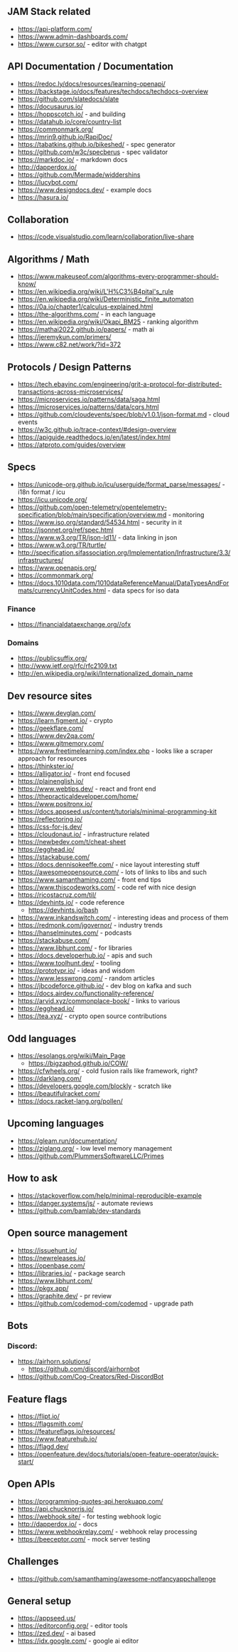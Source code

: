 ## JAM Stack related

- https://api-platform.com/
- https://www.admin-dashboards.com/
- https://www.cursor.so/ - editor with chatgpt

## API Documentation / Documentation

- https://redoc.ly/docs/resources/learning-openapi/
- https://backstage.io/docs/features/techdocs/techdocs-overview
- https://github.com/slatedocs/slate
- https://docusaurus.io/
- https://hoppscotch.io/ - and building
- https://datahub.io/core/country-list
- https://commonmark.org/
- https://mrin9.github.io/RapiDoc/
- https://tabatkins.github.io/bikeshed/ - spec generator
- https://github.com/w3c/specberus - spec validator
- https://markdoc.io/ - markdown docs
- http://dapperdox.io/
- https://github.com/Mermade/widdershins
- https://lucybot.com/
- https://www.designdocs.dev/ - example docs
- https://hasura.io/

## Collaboration

- https://code.visualstudio.com/learn/collaboration/live-share

## Algorithms / Math

- https://www.makeuseof.com/algorithms-every-programmer-should-know/
- https://en.wikipedia.org/wiki/L'H%C3%B4pital's_rule
- https://en.wikipedia.org/wiki/Deterministic_finite_automaton
- https://0a.io/chapter1/calculus-explained.html
- https://the-algorithms.com/ - in each language
- https://en.wikipedia.org/wiki/Okapi_BM25 - ranking algorithm
- https://mathai2022.github.io/papers/ - math ai
- https://jeremykun.com/primers/
- https://www.c82.net/work/?id=372

## Protocols / Design Patterns

- https://tech.ebayinc.com/engineering/grit-a-protocol-for-distributed-transactions-across-microservices/
- https://microservices.io/patterns/data/saga.html
- https://microservices.io/patterns/data/cqrs.html
- https://github.com/cloudevents/spec/blob/v1.0.1/json-format.md - cloud events
- https://w3c.github.io/trace-context/#design-overview
- https://apiguide.readthedocs.io/en/latest/index.html
- https://atproto.com/guides/overview

## Specs

- https://unicode-org.github.io/icu/userguide/format_parse/messages/ - i18n format / icu
- https://icu.unicode.org/
- https://github.com/open-telemetry/opentelemetry-specification/blob/main/specification/overview.md - monitoring
- https://www.iso.org/standard/54534.html - security in it
- https://jsonnet.org/ref/spec.html
- https://www.w3.org/TR/json-ld11/ - data linking in json
- https://www.w3.org/TR/turtle/
- http://specification.sifassociation.org/Implementation/Infrastructure/3.3/infrastructures/
- https://www.openapis.org/
- https://commonmark.org/
- https://docs.1010data.com/1010dataReferenceManual/DataTypesAndFormats/currencyUnitCodes.html - data specs for iso data

### Finance

- https://financialdataexchange.org//ofx

### Domains

- https://publicsuffix.org/
- http://www.ietf.org/rfc/rfc2109.txt
- http://en.wikipedia.org/wiki/Internationalized_domain_name

## Dev resource sites

- https://www.devglan.com/
- https://learn.figment.io/ - crypto
- https://geekflare.com/
- https://www.dev2qa.com/
- https://www.gitmemory.com/
- https://www.freetimelearning.com/index.php - looks like a scraper approach for resources
- https://thinkster.io/
- https://alligator.io/ - front end focused
- https://plainenglish.io/
- https://www.webtips.dev/ - react and front end
- https://thepracticaldeveloper.com/home/
- https://www.positronx.io/
- https://docs.appseed.us/content/tutorials/minimal-programming-kit
- https://reflectoring.io/
- https://css-for-js.dev/
- https://cloudonaut.io/ - infrastructure related
- https://newbedev.com/t/cheat-sheet
- https://egghead.io/
- https://stackabuse.com/
- https://docs.dennisokeeffe.com/ - nice layout interesting stuff
- https://awesomeopensource.com/ - lots of links to libs and such
- https://www.samanthaming.com/ - front end tips
- https://www.thiscodeworks.com/ - code ref with nice design
- https://ricostacruz.com/til/
- https://devhints.io/ - code reference
  - https://devhints.io/bash
- https://www.inkandswitch.com/ - interesting ideas and process of them
- https://redmonk.com/jgovernor/ - industry trends
- https://hanselminutes.com/ - podcasts
- https://stackabuse.com/
- https://www.libhunt.com/ - for libraries
- https://docs.developerhub.io/ - apis and such
- https://www.toolhunt.dev/ - tooling
- https://prototypr.io/ - ideas and wisdom
- https://www.lesswrong.com/ - random articles
- https://jbcodeforce.github.io/ - dev blog on kafka and such
- https://docs.airdev.co/functionality-reference/
- https://arvid.xyz/commonplace-book/ - links to various 
- https://egghead.io/
- https://tea.xyz/ - crypto open source contributions

## Odd languages

- https://esolangs.org/wiki/Main_Page
  - https://bigzaphod.github.io/COW/
- https://cfwheels.org/ - cold fusion rails like framework, right?
- https://darklang.com/
- https://developers.google.com/blockly - scratch like
- https://beautifulracket.com/
- https://docs.racket-lang.org/pollen/

## Upcoming languages

- https://gleam.run/documentation/
- https://ziglang.org/ - low level memory management
- https://github.com/PlummersSoftwareLLC/Primes

## How to ask

- https://stackoverflow.com/help/minimal-reproducible-example
- https://danger.systems/js/ - automate reviews
- https://github.com/bamlab/dev-standards

## Open source management

- https://issuehunt.io/
- https://newreleases.io/
- https://openbase.com/
- https://libraries.io/ - package search
- https://www.libhunt.com/
- https://pkgx.app/
- https://graphite.dev/ - pr review
- https://github.com/codemod-com/codemod - upgrade path

## Bots

### Discord:

- https://airhorn.solutions/
  - https://github.com/discord/airhornbot
- https://github.com/Cog-Creators/Red-DiscordBot

## Feature flags

- https://flipt.io/
- https://flagsmith.com/
- https://featureflags.io/resources/
- https://www.featurehub.io/
- https://flagd.dev/
- https://openfeature.dev/docs/tutorials/open-feature-operator/quick-start/

## Open APIs

- https://programming-quotes-api.herokuapp.com/
- https://api.chucknorris.io/
- https://webhook.site/ - for testing webhook logic
- http://dapperdox.io/ - docs
- https://www.webhookrelay.com/ - webhook relay processing
- https://beeceptor.com/ - mock server testing

## Challenges

- https://github.com/samanthaming/awesome-notfancyappchallenge

## General setup
- https://appseed.us/
- https://editorconfig.org/ - editor tools 
- https://zed.dev/ - ai based
- https://idx.google.com/ - google ai editor
